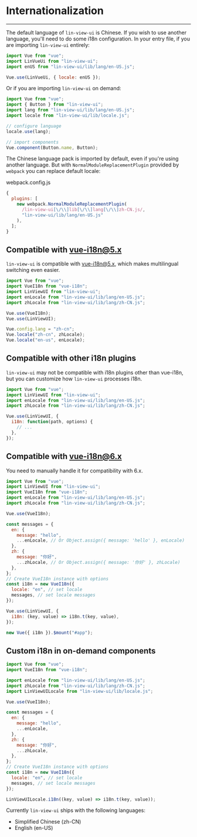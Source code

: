 # Internationalization

---

The default language of `lin-view-ui` is Chinese. If you wish to use another language, you'll need to do some i18n configuration. In your entry file, if you are importing `lin-view-ui` entirely:

```javascript
import Vue from "vue";
import LinVueUi from "lin-view-ui";
import enUS from "lin-view-ui/lib/lang/en-US.js";

Vue.use(LinVueUi, { locale: enUS });
```

Or if you are importing `lin-view-ui` on demand:

```javascript
import Vue from "vue";
import { Button } from "lin-view-ui";
import lang from "lin-view-ui/lib/lang/en-US.js";
import locale from "lin-view-ui/lib/locale.js";

// configure language
locale.use(lang);

// import components
Vue.component(Button.name, Button);
```

The Chinese language pack is imported by default, even if you're using another language. But with `NormalModuleReplacementPlugin` provided by `webpack` you can replace default locale:

webpack.config.js

```javascript
{
  plugins: [
    new webpack.NormalModuleReplacementPlugin(
      /lin-view-ui[\/\\]lib[\/\\]lang[\/\\]zh-CN.js/,
      "lin-view-ui/lib/lang/en-US.js"
    ),
  ];
}
```

## Compatible with vue-i18n@5.x

`lin-view-ui` is compatible with [vue-i18n@5.x](https://github.com/kazupon/vue-i18n), which makes multilingual switching even easier.

```javascript
import Vue from "vue";
import VueI18n from "vue-i18n";
import LinViewUI from "lin-view-ui";
import enLocale from "lin-view-ui/lib/lang/en-US.js";
import zhLocale from "lin-view-ui/lib/lang/zh-CN.js";

Vue.use(VueI18n);
Vue.use(LinViewUI);

Vue.config.lang = "zh-cn";
Vue.locale("zh-cn", zhLocale);
Vue.locale("en-us", enLocale);
```

## Compatible with other i18n plugins

`lin-view-ui` may not be compatible with i18n plugins other than vue-i18n, but you can customize how `lin-view-ui` processes i18n.

```javascript
import Vue from "vue";
import LinViewUI from "lin-view-ui";
import enLocale from "lin-view-ui/lib/lang/en-US.js";
import zhLocale from "lin-view-ui/lib/lang/zh-CN.js";

Vue.use(LinViewUI, {
  i18n: function(path, options) {
    // ...
  },
});
```

## Compatible with vue-i18n@6.x

You need to manually handle it for compatibility with 6.x.

```javascript
import Vue from "vue";
import LinViewUI from "lin-view-ui";
import VueI18n from "vue-i18n";
import enLocale from "lin-view-ui/lib/lang/en-US.js";
import zhLocale from "lin-view-ui/lib/lang/zh-CN.js";

Vue.use(VueI18n);

const messages = {
  en: {
    message: "hello",
    ...enLocale, // Or Object.assign({ message: 'hello' }, enLocale)
  },
  zh: {
    message: "你好",
    ...zhLocale, // Or Object.assign({ message: '你好' }, zhLocale)
  },
};
// Create VueI18n instance with options
const i18n = new VueI18n({
  locale: "en", // set locale
  messages, // set locale messages
});

Vue.use(LinViewUI, {
  i18n: (key, value) => i18n.t(key, value),
});

new Vue({ i18n }).$mount("#app");
```

## Custom i18n in on-demand components

```javascript
import Vue from "vue";
import VueI18n from "vue-i18n";

import enLocale from "lin-view-ui/lib/lang/en-US.js";
import zhLocale from "lin-view-ui/lib/lang/zh-CN.js";
import LinViewUILocale from "lin-view-ui/lib/locale.js";

Vue.use(VueI18n);

const messages = {
  en: {
    message: "hello",
    ...enLocale,
  },
  zh: {
    message: "你好",
    ...zhLocale,
  },
};
// Create VueI18n instance with options
const i18n = new VueI18n({
  locale: "en", // set locale
  messages, // set locale messages
});

LinViewUILocale.i18n((key, value) => i18n.t(key, value));
```

Currently `lin-view-ui` ships with the following languages:

- Simplified Chinese (zh-CN)
- English (en-US)
